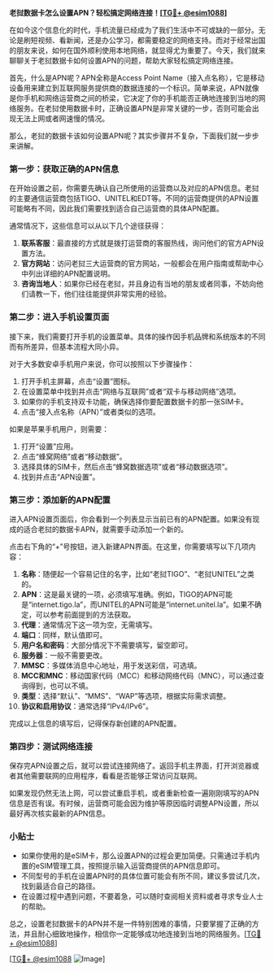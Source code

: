 **老挝数据卡怎么设置APN？轻松搞定网络连接！[[TG💪+ @esim1088](https://t.me/s/esim1088)]**

在如今这个信息化的时代，手机流量已经成为了我们生活中不可或缺的一部分。无论是刷短视频、看新闻，还是办公学习，都需要稳定的网络支持。而对于经常出国的朋友来说，如何在国外顺利使用本地网络，就显得尤为重要了。今天，我们就来聊聊关于老挝数据卡如何设置APN的问题，帮助大家轻松搞定网络连接。

首先，什么是APN呢？APN全称是Access Point Name（接入点名称），它是移动设备用来建立到互联网服务提供商的数据连接的一个标识。简单来说，APN就像是你手机和网络运营商之间的桥梁，它决定了你的手机能否正确地连接到当地的网络服务。在老挝使用数据卡时，正确设置APN是非常关键的一步，否则可能会出现无法上网或者网速慢的情况。

那么，老挝的数据卡该如何设置APN呢？其实步骤并不复杂，下面我们就一步步来讲解。

### 第一步：获取正确的APN信息

在开始设置之前，你需要先确认自己所使用的运营商以及对应的APN信息。老挝的主要通信运营商包括TIGO、UNITEL和EDT等。不同的运营商提供的APN设置可能略有不同，因此我们需要找到适合自己运营商的具体APN配置。

通常情况下，这些信息可以从以下几个途径获得：

1. **联系客服**：最直接的方式就是拨打运营商的客服热线，询问他们的官方APN设置方法。
2. **官方网站**：访问老挝三大运营商的官方网站，一般都会在用户指南或帮助中心中列出详细的APN配置说明。
3. **咨询当地人**：如果你已经在老挝，并且身边有当地的朋友或者同事，不妨向他们请教一下，他们往往能提供非常实用的经验。

### 第二步：进入手机设置页面

接下来，我们需要打开手机的设置菜单。具体的操作因手机品牌和系统版本的不同而有所差异，但基本流程大同小异。

对于大多数安卓手机用户来说，你可以按照以下步骤操作：
1. 打开手机主屏幕，点击“设置”图标。
2. 在设置菜单中找到并点击“网络与互联网”或者“双卡与移动网络”选项。
3. 如果你的手机支持双卡功能，确保选择你要配置数据卡的那一张SIM卡。
4. 点击“接入点名称（APN）”或者类似的选项。

如果是苹果手机用户，则需要：
1. 打开“设置”应用。
2. 点击“蜂窝网络”或者“移动数据”。
3. 选择具体的SIM卡，然后点击“蜂窝数据选项”或者“移动数据选项”。
4. 找到并点击“APN设置”。

### 第三步：添加新的APN配置

进入APN设置页面后，你会看到一个列表显示当前已有的APN配置。如果没有现成的适合老挝的数据卡APN，就需要手动添加一个新的。

点击右下角的“+”号按钮，进入新建APN界面。在这里，你需要填写以下几项内容：

1. **名称**：随便起一个容易记住的名字，比如“老挝TIGO”、“老挝UNITEL”之类的。
2. **APN**：这是最关键的一项，必须填写准确。例如，TIGO的APN可能是“internet.tigo.la”，而UNITEL的APN可能是“internet.unitel.la”。如果不确定，可以参考前面提到的方法获取。
3. **代理**：通常情况下这一项为空，无需填写。
4. **端口**：同样，默认值即可。
5. **用户名和密码**：大部分情况下不需要填写，留空即可。
6. **服务器**：一般不需要更改。
7. **MMSC**：多媒体消息中心地址，用于发送彩信，可选填。
8. **MCC和MNC**：移动国家代码（MCC）和移动网络代码（MNC），可以通过查询得到，也可以不填。
9. **类型**：选择“默认”、“MMS”、“WAP”等选项，根据实际需求调整。
10. **协议和启用协议**：通常选择“IPv4/IPv6”。

完成以上信息的填写后，记得保存新创建的APN配置。

### 第四步：测试网络连接

保存完APN设置之后，就可以尝试连接网络了。返回手机主界面，打开浏览器或者其他需要联网的应用程序，看看是否能够正常访问互联网。

如果发现仍然无法上网，可以尝试重启手机，或者重新检查一遍刚刚填写的APN信息是否有误。有时候，运营商可能会因为维护等原因临时调整APN设置，所以最好再次核实最新的APN信息。

### 小贴士

- 如果你使用的是eSIM卡，那么设置APN的过程会更加简便。只需通过手机内置的eSIM管理工具，按照提示输入运营商提供的APN信息即可。
- 不同型号的手机在设置APN时的具体位置可能会有所不同，建议多尝试几次，找到最适合自己的路径。
- 在设置过程中遇到问题，不要着急，可以随时查阅相关资料或者寻求专业人士的帮助。

总之，设置老挝数据卡的APN并不是一件特别困难的事情，只要掌握了正确的方法，并且耐心细致地操作，相信你一定能够成功地连接到当地的网络服务。[[TG💪+ @esim1088](https://t.me/s/esim1088)]

[[TG💪+ @esim1088](https://t.me/s/esim1088) ![Image](https://i.postimg.cc/4NQfJmqS/Snipaste-2025-05-13-00-14-12.png)]